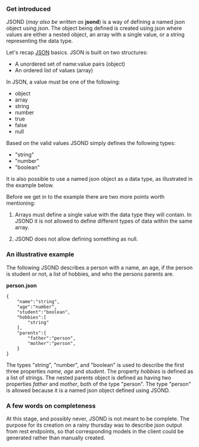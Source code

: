 
### Get introduced

JSOND (_may also be written as_ **jsond**) is a way of defining a named json object using _json_. The object being defined is created using json where values are either a nested object, an array with a single value, or a string representing the data type.

Let's recap [JSON](http://json.org) basics. JSON is built on two structures:

- A unordered set of name:value pairs (object)
- An ordered list of values (array)

In JSON, a value must be one of the following:

- object
- array
- string
- number
- true
- false
- null

Based on the valid values JSOND simply defines the following types:

- "string"
- "number"
- "boolean"

It is also possible to use a named json object as a data type, as illustrated in the example below.

Before we get in to the example there are two more points worth mentioning:

1. Arrays must define a single value with the data type they will contain. In JSOND it is not allowed to define different types of data within the same array.

2. JSOND does not allow defining something as null.

### An illustrative example

The following JSOND describes a person with a name, an age, if the person is student or not, a list of hobbies, and who the persons parents are.

**person.json**
```
{
	"name":"string",
	"age":"number",
	"student":"boolean",
	"hobbies":[
		"string"
	],
	"parents":{
		"father":"person",
		"mother":"person",
	}
}
```

The types "string", "number", and "boolean" is used to describe the first three properties _name_, _age_ and _student_. The property _hobbies_ is defined as a list of strings. The nested parents object is defined as having two properties _father_ and _mother_, both of the type "person". The type "person" is allowed because it is a named json object defined using JSOND.

### A few words on completeness

At this stage, and possibly never, JSOND is not meant to be complete. The purpose for its creation on a rainy thursday was to describe json output from rest endpoints, so that corresponding models in the client could be generated rather than manually created.

